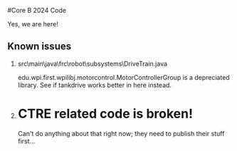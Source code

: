 #Core B 2024 Code

Yes, we are here!

## Known issues

<ol>
  <li>
    <hi>src\main\java\frc\robot\subsystems\DriveTrain.java</hi>
    <p>edu.wpi.first.wpilibj.motorcontrol.MotorControllerGroup is a depreciated library. See if tankdrive works better in here instead.</p>
  </li>
  <li>
    <h1>CTRE related code is broken!</h1>
    <p>Can't do anything about that right now; they need to publish their stuff first...</p>
  </li>
</ol>

